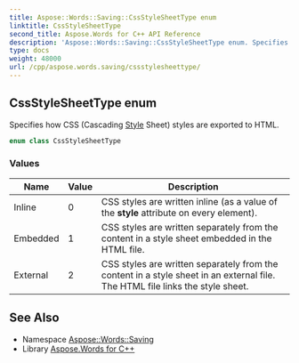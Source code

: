 ```yaml
---
title: Aspose::Words::Saving::CssStyleSheetType enum
linktitle: CssStyleSheetType
second_title: Aspose.Words for C++ API Reference
description: 'Aspose::Words::Saving::CssStyleSheetType enum. Specifies how CSS (Cascading Style Sheet) styles are exported to HTML in C++.'
type: docs
weight: 48000
url: /cpp/aspose.words.saving/cssstylesheettype/
---
```

## CssStyleSheetType enum


Specifies how CSS (Cascading [Style](../../aspose.words/style/) Sheet) styles are exported to HTML.

```cpp
enum class CssStyleSheetType
```

### Values

| Name | Value | Description |
| --- | --- | --- |
| Inline | 0 | CSS styles are written inline (as a value of the **style** attribute on every element). |
| Embedded | 1 | CSS styles are written separately from the content in a style sheet embedded in the HTML file. |
| External | 2 | CSS styles are written separately from the content in a style sheet in an external file. The HTML file links the style sheet. |


## See Also

* Namespace [Aspose::Words::Saving](../)
* Library [Aspose.Words for C++](../../)
